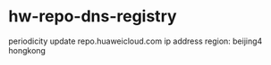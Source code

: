 # hw-repo-dns-registry
periodicity update repo.huaweicloud.com ip address 
region:
  beijing4
  hongkong
